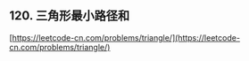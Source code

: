 **120. 三角形最小路径和**  
---

[https://leetcode-cn.com/problems/triangle/](https://leetcode-cn.com/problems/triangle/)  
